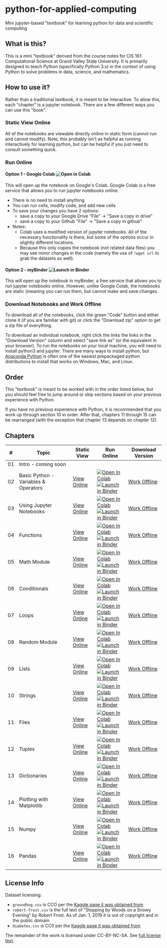 # python-for-applied-computing
Mini jupyter-based "textbook" for learning python for data and scientific computing

## What is this?

This is a mini "textbook" derived from the course notes for
CIS 161:  Computational Science at Grand Valley State University.
It is primarily designed to teach Python (specifically Python 3.x)
in the context of using Python to solve problems in data, science,
and mathematics.


## How to use it?

Rather than a traditional textbook, it is meant to be interactive.
To allow this, each "chapter" is a jupyter notebook.  There
are a few different ways you can use this "book".

### Static View Online
All of the notebooks are viewable directly online
in static form (cannot run and cannot modify).  Note,
this probably isn't as helpful as running interactively for learning
python, but can be helpful if you just need to consult something quick.

### Run Online
#### Option 1 - Google Colab ![Open in Colab](https://colab.research.google.com/assets/colab-badge.svg)
This will open up the notebook on Google's Colab.  Google Colab is
a free service that allows you to run jupyter notebooks online.
* There is no need to install anything
* You can run cells, modify code, and add new cells
* To save your changes you have 2 options:
    * save a copy to your Google Drive "File" -> "Save a copy in drive"
    * save a copy to your Github "File" -> "Save a copy in github"
* Notes:
    * Colab uses a modified version of jupyter notebooks.
      All of the necessary functionality is there, but some
      of the options occur in slightly different locations.
    * Because this only copies the notebook (not related data files)
      you may see minor changes in the code (namely the use of `!wget url`
      to grab the datasets as well).

#### Option 2 - myBinder ![Launch in Binder](https://mybinder.org/badge_logo.svg)
This will open up the notebook in myBinder, a free service that allows you to run
jupyter notebooks online.  However, unlike Google Colab, the notebooks
are static (meaning you can run them, but cannot make and save changes.

### Download Notebooks and Work Offline
To download all of the notebooks, click the green "Code" button and either
clone it (if you are familiar with git) or click the "Download zip" option
to get a zip file of everything.

To download an individual notebook, right click the links the links in the "Download Version"
column and select "save link as" (or the equivalent in your browser). 
To run the notebooks on your local machine, you will need to install
python3 and jupyter.  There are many ways to install python, but
[Anaconda Python](https://www.anaconda.com/products/individual)
is often one of the easiest prepackaged python distributions to
install that works on Windows, Mac, and Linux.


## Order
This "textbook" is meant to be worked with in the order listed below,
but you should feel free to jump around or skip sections based on
your previous experience with Python.

If you have no previous experience with Python, it is recommended
that you work up through section 10 in order.  After that, chapters
11 through 15 can be rearranged (with the exception that chapter 13 depends
on chapter 12).

## Chapters

| \#  | Topic | Static View | Run Online | Download Version |
| --- | ----- | ----------- | ---------- | ------------ |
| 01  | Intro - coming soon | | | |
| 02  | Basic Python - Variables & Operators | [View Online](notebooks/with-output/basic-python-variables-and-operators.ipynb) | [![Open In Colab](https://colab.research.google.com/assets/colab-badge.svg)](https://colab.research.google.com/github/eecarrier/python-for-applied-computing/blob/main/notebooks/basic-python-variables-and-operators.ipynb) <br> [![Launch in Binder](https://mybinder.org/badge_logo.svg)](https://mybinder.org/v2/gh/eecarrier/python-for-applied-computing/HEAD?labpath=notebooks%2Fbasic-python-variables-and-operators.ipynb) | [Work Offline](https://raw.githubusercontent.com/eecarrier/python-for-applied-computing/main/notebooks/basic-python-variables-and-operators.ipynb) |
| 03  | Using Jupyter Notebooks | [View Online](notebooks/with-output/notebooks-and-comments.ipynb) | [![Open In Colab](https://colab.research.google.com/assets/colab-badge.svg)](https://colab.research.google.com/github/eecarrier/python-for-applied-computing/blob/main/notebooks/notebooks-and-comments.ipynb) <br> [![Launch in Binder](https://mybinder.org/badge_logo.svg)](https://mybinder.org/v2/gh/eecarrier/python-for-applied-computing/HEAD?labpath=notebooks%2Fnotebooks-and-comments.ipynb) | [Work Offline](https://raw.githubusercontent.com/eecarrier/python-for-applied-computing/main/notebooks/notebooks-and-comments.ipynb) |
| 04  | Functions | [View Online](notebooks/with-output/functions.ipynb) | [![Open In Colab](https://colab.research.google.com/assets/colab-badge.svg)](https://colab.research.google.com/github/eecarrier/python-for-applied-computing/blob/main/notebooks/functions.ipynb) <br> [![Launch in Binder](https://mybinder.org/badge_logo.svg)](https://mybinder.org/v2/gh/eecarrier/python-for-applied-computing/HEAD?labpath=notebooks%2Ffunctions.ipynb) | [Work Offline](https://raw.githubusercontent.com/eecarrier/python-for-applied-computing/main/notebooks/functions.ipynb) |
| 05  | Math Module | [View Online](notebooks/with-output/math-module.ipynb) | [![Open In Colab](https://colab.research.google.com/assets/colab-badge.svg)](https://colab.research.google.com/github/eecarrier/python-for-applied-computing/blob/main/notebooks/math-module.ipynb) <br> [![Launch in Binder](https://mybinder.org/badge_logo.svg)](https://mybinder.org/v2/gh/eecarrier/python-for-applied-computing/HEAD?labpath=notebooks%2Fmath-module.ipynb) | [Work Offline](https://raw.githubusercontent.com/eecarrier/python-for-applied-computing/main/notebooks/math-module.ipynb) |
| 06  | Conditionals | [View Online](notebooks/with-output/conditionals.ipynb) | [![Open In Colab](https://colab.research.google.com/assets/colab-badge.svg)](https://colab.research.google.com/github/eecarrier/python-for-applied-computing/blob/main/notebooks/conditionals.ipynb) <br> [![Launch in Binder](https://mybinder.org/badge_logo.svg)](https://mybinder.org/v2/gh/eecarrier/python-for-applied-computing/HEAD?labpath=notebooks%2Fconditionals.ipynb) | [Work Offline](https://raw.githubusercontent.com/eecarrier/python-for-applied-computing/main/notebooks/conditionals.ipynb) |
| 07  | Loops | [View Online](notebooks/with-output/loops.ipynb) | [![Open In Colab](https://colab.research.google.com/assets/colab-badge.svg)](https://colab.research.google.com/github/eecarrier/python-for-applied-computing/blob/main/notebooks/loops.ipynb) <br> [![Launch in Binder](https://mybinder.org/badge_logo.svg)](https://mybinder.org/v2/gh/eecarrier/python-for-applied-computing/HEAD?labpath=notebooks%2Floops.ipynb) | [Work Offline](https://raw.githubusercontent.com/eecarrier/python-for-applied-computing/main/notebooks/loops.ipynb) |
| 08  | Random Module | [View Online](notebooks/with-output/random-module.ipynb) | [![Open In Colab](https://colab.research.google.com/assets/colab-badge.svg)](https://colab.research.google.com/github/eecarrier/python-for-applied-computing/blob/main/notebooks/random-module.ipynb) <br> [![Launch in Binder](https://mybinder.org/badge_logo.svg)](https://mybinder.org/v2/gh/eecarrier/python-for-applied-computing/HEAD?labpath=notebooks%2Frandom-module.ipynb) | [Work Offline](https://raw.githubusercontent.com/eecarrier/python-for-applied-computing/main/notebooks/random-module.ipynb) |
| 09  | Lists | [View Online](notebooks/with-output/lists.ipynb) | [![Open In Colab](https://colab.research.google.com/assets/colab-badge.svg)](https://colab.research.google.com/github/eecarrier/python-for-applied-computing/blob/main/notebooks/lists.ipynb) <br> [![Launch in Binder](https://mybinder.org/badge_logo.svg)](https://mybinder.org/v2/gh/eecarrier/python-for-applied-computing/HEAD?labpath=notebooks%2Flists.ipynb) | [Work Offline](https://raw.githubusercontent.com/eecarrier/python-for-applied-computing/main/notebooks/lists.ipynb) |
| 10  | Strings| [View Online](notebooks/with-output/strings.ipynb) | [![Open In Colab](https://colab.research.google.com/assets/colab-badge.svg)](https://colab.research.google.com/github/eecarrier/python-for-applied-computing/blob/main/notebooks/strings.ipynb) <br> [![Launch in Binder](https://mybinder.org/badge_logo.svg)](https://mybinder.org/v2/gh/eecarrier/python-for-applied-computing/HEAD?labpath=notebooks%2Fstrings.ipynb) | [Work Offline](https://raw.githubusercontent.com/eecarrier/python-for-applied-computing/main/notebooks/strings.ipynb) |
| 11  | Files | [View Online](notebooks/with-output/files.ipynb) | [![Open In Colab](https://colab.research.google.com/assets/colab-badge.svg)](https://colab.research.google.com/github/eecarrier/python-for-applied-computing/blob/main/notebooks/colab-specific/files.ipynb) <br> [![Launch in Binder](https://mybinder.org/badge_logo.svg)](https://mybinder.org/v2/gh/eecarrier/python-for-applied-computing/HEAD?labpath=notebooks%2Ffiles.ipynb) | [Work Offline](https://raw.githubusercontent.com/eecarrier/python-for-applied-computing/main/notebooks/files.ipynb) |
| 12  | Tuples | [View Online](notebooks/with-output/tuples.ipynb) | [![Open In Colab](https://colab.research.google.com/assets/colab-badge.svg)](https://colab.research.google.com/github/eecarrier/python-for-applied-computing/blob/main/notebooks/tuples.ipynb) <br> [![Launch in Binder](https://mybinder.org/badge_logo.svg)](https://mybinder.org/v2/gh/eecarrier/python-for-applied-computing/HEAD?labpath=notebooks%2Ftuples.ipynb) | [Work Offline](https://raw.githubusercontent.com/eecarrier/python-for-applied-computing/main/notebooks/tuples.ipynb) |
| 13  | Dictionaries | [View Online](notebooks/with-output/dictionaries.ipynb) | [![Open In Colab](https://colab.research.google.com/assets/colab-badge.svg)](https://colab.research.google.com/github/eecarrier/python-for-applied-computing/blob/main/notebooks/dictionaries.ipynb) <br> [![Launch in Binder](https://mybinder.org/badge_logo.svg)](https://mybinder.org/v2/gh/eecarrier/python-for-applied-computing/HEAD?labpath=notebooks%2Fdictionaries.ipynb) | [Work Offline](https://raw.githubusercontent.com/eecarrier/python-for-applied-computing/main/notebooks/dictionaries.ipynb) |
| 14  | Plotting with Matplotlib | [View Online](notebooks/with-output/matplotlib.ipynb) | [![Open In Colab](https://colab.research.google.com/assets/colab-badge.svg)](https://colab.research.google.com/github/eecarrier/python-for-applied-computing/blob/main/notebooks/matplotlib.ipynb) <br> [![Launch in Binder](https://mybinder.org/badge_logo.svg)](https://mybinder.org/v2/gh/eecarrier/python-for-applied-computing/HEAD?labpath=notebooks%2Fmatplotlib.ipynb) | [Work Offline](https://raw.githubusercontent.com/eecarrier/python-for-applied-computing/main/notebooks/matplotlib.ipynb) |
| 15  | Numpy | [View Online](notebooks/with-output/numpy-intro.ipynb) | [![Open In Colab](https://colab.research.google.com/assets/colab-badge.svg)](https://colab.research.google.com/github/eecarrier/python-for-applied-computing/blob/main/notebooks/colab-specific/numpy-intro.ipynb) <br> [![Launch in Binder](https://mybinder.org/badge_logo.svg)](https://mybinder.org/v2/gh/eecarrier/python-for-applied-computing/HEAD?labpath=notebooks%2Fnumpy-intro.ipynb) | [Work Offline](https://raw.githubusercontent.com/eecarrier/python-for-applied-computing/main/notebooks/numpy-intro.ipynb) |
| 16  | Pandas | [View Online](notebooks/with-output/pandas.ipynb) | [![Open In Colab](https://colab.research.google.com/assets/colab-badge.svg)](https://colab.research.google.com/github/dujiaxin/python-for-applied-computing/blob/main/notebooks/colab-specific/pandas.ipynb) <br> [![Launch in Binder](https://mybinder.org/badge_logo.svg)](https://mybinder.org/v2/gh/dujiaxin/python-for-applied-computing/HEAD?labpath=notebooks%2pandas.ipynb) | [Work Offline](https://raw.githubusercontent.com/dujiaxin/python-for-applied-computing/main/notebooks/pandas.ipynb) |



## License Info
Dataset licensing:
* `groundhog.csv` is CCO per the [Kaggle page it was obtained from](https://www.kaggle.com/groundhogclub/groundhog-day)
* `robert-frost.csv` is the full text of "Stopping by Woods on a Snowy Evening" by Robert Frost.
  As of Jan. 1, 2019 it is out of copyright and in the public domain
* `diabetes.csv` is CC0 per the [Kaggle page it was obtained from](https://www.kaggle.com/uciml/pima-indians-diabetes-database)

The remainder of the work is licensed under CC-BY-NC-SA.  See [full license text](license.md).
